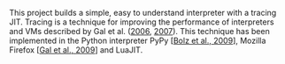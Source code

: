 This project builds a simple, easy to understand interpreter with a tracing JIT.
Tracing is a technique for improving the performance of interpreters and VMs described by Gal et al. ([2006](http://citeseerx.ist.psu.edu/viewdoc/download?doi=10.1.1.113.557&rep=rep1&type=pdf), [2007](https://citeseerx.ist.psu.edu/viewdoc/download?doi=10.1.1.85.2412&rep=rep1&type=pdf)).
This technique has been implemented in the Python interpreter PyPy [[Bolz et al., 2009](https://dl.acm.org/doi/10.1145/1565824.1565827)], Mozilla Firefox [[Gal et al., 2009](https://dl.acm.org/doi/10.1145/1543135.1542528)] and LuaJIT.
